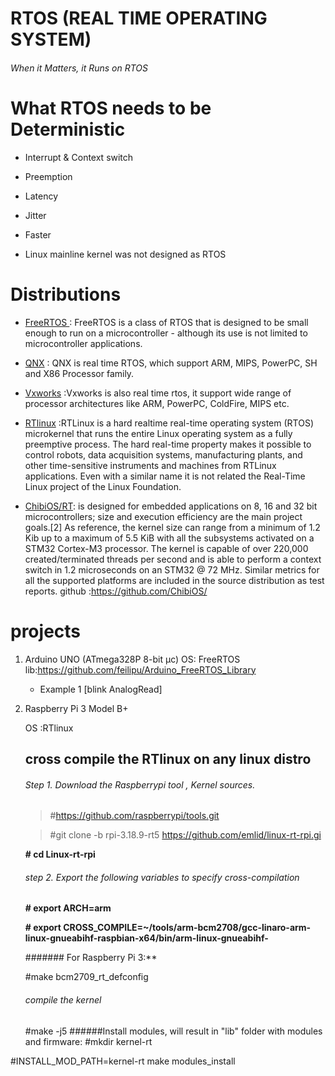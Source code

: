 # RTOS (REAL TIME OPERATING SYSTEM) 
###### When it Matters, it Runs on RTOS

# What RTOS needs to be Deterministic
* Interrupt & Context switch

* Preemption

* Latency

* Jitter

* Faster

* Linux mainline kernel was not designed as RTOS

# Distributions 

* <a href="https://www.freertos.org/about-RTOS.html">FreeRTOS </a>:  FreeRTOS is a class of RTOS that is designed to be small enough to run on a microcontroller - although its use is not limited to microcontroller applications.

 
* <a href="http://blackberry.qnx.com/en/sdp7">QNX</a> : QNX is real time RTOS, which support ARM, MIPS, PowerPC, SH and X86 Processor family.
* <a href="https://www.windriver.com/products/vxworks">Vxworks</a> :Vxworks is also real time rtos, it support wide range of processor architectures like ARM, PowerPC, ColdFire, MIPS etc.

* <a href="http://www.rtlinux.org/">RTlinux</a> :RTLinux is a hard realtime real-time operating system (RTOS) microkernel that runs the entire Linux operating system as a fully preemptive process. The hard real-time property makes it possible to control robots, data acquisition systems, manufacturing plants, and other time-sensitive instruments and machines from RTLinux applications. Even with a similar name it is not related the Real-Time Linux project of the Linux Foundation.

* <a href="http://www.chibios.org/dokuwiki/doku.php">ChibiOS/RT</a>: is designed for embedded applications on 8, 16 and 32 bit microcontrollers; size and execution efficiency are the main project goals.[2] As reference, the kernel size can range from a minimum of 1.2 Kib up to a maximum of 5.5 KiB with all the subsystems activated on a STM32 Cortex-M3 processor. The kernel is capable of over 220,000 created/terminated threads per second and is able to perform a context switch in 1.2 microseconds on an STM32 @ 72 MHz. Similar metrics for all the supported platforms are included in the source distribution as test reports. 
github :https://github.com/ChibiOS/

# projects
1. Arduino UNO (ATmega328P 8-bit μc)
   OS: FreeRTOS
   lib:https://github.com/feilipu/Arduino_FreeRTOS_Library
   * Example 1 [blink AnalogRead]
2. Raspberry Pi 3 Model B+ 

   OS :RTlinux
   ## cross compile the RTlinux on any linux distro
   ###### Step 1. Download the Raspberrypi tool , Kernel sources. 
   > #https://github.com/raspberrypi/tools.git
   
   > #git clone -b rpi-3.18.9-rt5 https://github.com/emlid/linux-rt-rpi.gi
   
   **# cd Linux-rt-rpi** 
   ###### step 2. Export the following variables to specify cross-compilation 
   **# export ARCH=arm**
   
   **# export CROSS_COMPILE=~/tools/arm-bcm2708/gcc-linaro-arm-linux-gnueabihf-raspbian-x64/bin/arm-linux-gnueabihf-**
   
   
   ####### For Raspberry Pi 3:**

    #make bcm2709_rt_defconfig
   ###### compile the kernel
   #make -j5
   ######Install modules, will result in "lib" folder with modules and firmware:
   #mkdir kernel-rt
   
#INSTALL_MOD_PATH=kernel-rt make modules_install
   
   
